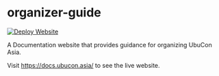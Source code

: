 # organizer-guide

[![Deploy Website](https://github.com/ubucon-asia/organizer-guide/actions/workflows/deploy.yml/badge.svg)](https://github.com/ubucon-asia/organizer-guide/actions/workflows/deploy.yml)

A Documentation website that provides guidance for organizing UbuCon Asia.

Visit https://docs.ubucon.asia/ to see the live website. 
